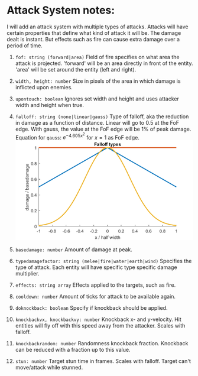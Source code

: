 # Attack System notes:
I will add an attack system with multiple types of attacks. Attacks will have certain properties that define what kind of attack it will be. The damage dealt is instant. But effects such as fire can cause extra damage over a period of time.

1. `fof: string (forward|area)`
Field of fire specifies on what area the attack is projected. 'forward' will be an area directly in front of the entity. 'area' will be set around the entity (left and right).

2. `width, height: number`
Size in pixels of the area in which damage is inflicted upon enemies.

3. `upontouch: boolean`
Ignores set width and height and uses attacker width and height when true.

4. `falloff: string (none|linear|gauss)`
Type of falloff, aka the reduction in damage as a function of distance. Linear will go to 0.5 at the FoF edge. With gauss, the value at the FoF edge will be 1% of peak damage. Equation for `gauss`: $e^{-4.605x^2}$ for $x=1$ as FoF edge.
![Falloff Graphs](falloff.png)

5. `basedamage: number`
Amount of damage at peak.

6. `typedamagefactor: string (melee|fire|water|earth|wind)`
Specifies the type of attack. Each entity will have specific type specific damage multiplier.

7. `effects: string array`
Effects applied to the targets, such as fire.

8. `cooldown: number`
Amount of ticks for attack to be available again.

9. `doknockback: boolean` Specify if knockback should be applied.

10. `knockbackvx, knockbackvy: number` Knockback x- and y-velocity. Hit entities will fly off with this speed away from the attacker. Scales with falloff.

11. `knockbackrandom: number` Randomness knockback fraction. Knockback can be reduced with a fraction up to this value.

12. `stun: number` Target stun time in frames. Scales with falloff. Target can't move/attack while stunned.
